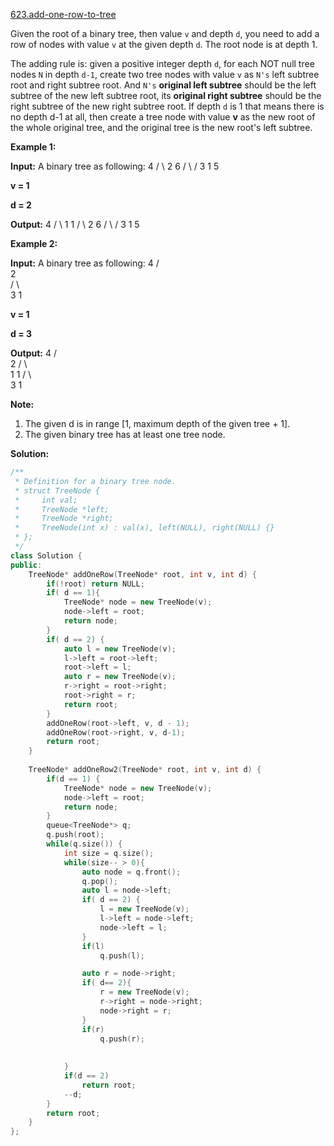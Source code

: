 [623.add-one-row-to-tree](https://leetcode.com/problems/add-one-row-to-tree/)  

Given the root of a binary tree, then value `v` and depth `d`, you need to add a row of nodes with value `v` at the given depth `d`. The root node is at depth 1.

The adding rule is: given a positive integer depth `d`, for each NOT null tree nodes `N` in depth `d-1`, create two tree nodes with value `v` as `N's` left subtree root and right subtree root. And `N's` **original left subtree** should be the left subtree of the new left subtree root, its **original right subtree** should be the right subtree of the new right subtree root. If depth `d` is 1 that means there is no depth d-1 at all, then create a tree node with value **v** as the new root of the whole original tree, and the original tree is the new root's left subtree.

**Example 1:**  

**Input:** 
A binary tree as following:
       4
     /   \\
    2     6
   / \\   / 
  3   1 5   

**v = 1**

**d = 2**

**Output:** 
       4
      / \\
     1   1
    /     \\
   2       6
  / \\     / 
 3   1   5   

**Example 2:**  

**Input:** 
A binary tree as following:
      4
     /   
    2    
   / \\   
  3   1    

**v = 1**

**d = 3**

**Output:** 
      4
     /   
    2
   / \\    
  1   1
 /     \\  
3       1

**Note:**  

1.  The given d is in range \[1, maximum depth of the given tree + 1\].
2.  The given binary tree has at least one tree node.  



**Solution:**  

```cpp
/**
 * Definition for a binary tree node.
 * struct TreeNode {
 *     int val;
 *     TreeNode *left;
 *     TreeNode *right;
 *     TreeNode(int x) : val(x), left(NULL), right(NULL) {}
 * };
 */
class Solution {
public:
    TreeNode* addOneRow(TreeNode* root, int v, int d) {
        if(!root) return NULL;
        if( d == 1){
            TreeNode* node = new TreeNode(v);
            node->left = root;
            return node;
        }
        if( d == 2) {
            auto l = new TreeNode(v);
            l->left = root->left;
            root->left = l;
            auto r = new TreeNode(v);
            r->right = root->right;
            root->right = r;
            return root;
        }
        addOneRow(root->left, v, d - 1);
        addOneRow(root->right, v, d-1);
        return root;
    }
    
    TreeNode* addOneRow2(TreeNode* root, int v, int d) {
        if(d == 1) {
            TreeNode* node = new TreeNode(v);
            node->left = root;
            return node;
        }
        queue<TreeNode*> q;
        q.push(root);
        while(q.size()) {
            int size = q.size();
            while(size-- > 0){
                auto node = q.front();
                q.pop();
                auto l = node->left;
                if( d == 2) {
                    l = new TreeNode(v);
                    l->left = node->left;
                    node->left = l;
                }
                if(l)
                    q.push(l);

                auto r = node->right;
                if( d== 2){
                    r = new TreeNode(v);
                    r->right = node->right;
                    node->right = r;
                }
                if(r)
                    q.push(r);
                
                
            }
            if(d == 2)
                return root;
            --d;
        }
        return root;
    }
};
```
      